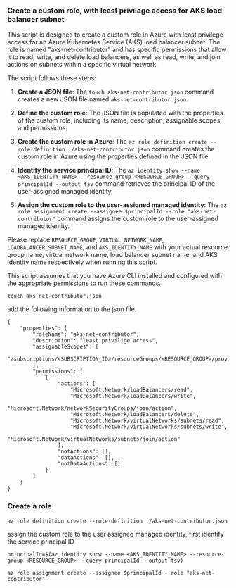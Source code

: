 ### Create a custom role, with least privilage access for AKS load balancer subnet

This script is designed to create a custom role in Azure with least privilege access for an Azure Kubernetes Service (AKS) load balancer subnet. The role is named "aks-net-contributor" and has specific permissions that allow it to read, write, and delete load balancers, as well as read, write, and join actions on subnets within a specific virtual network.

The script follows these steps:

1. **Create a JSON file**: The `touch aks-net-contributor.json` command creates a new JSON file named `aks-net-contributor.json`.

2. **Define the custom role**: The JSON file is populated with the properties of the custom role, including its name, description, assignable scopes, and permissions.

3. **Create the custom role in Azure**: The `az role definition create --role-definition ./aks-net-contributor.json` command creates the custom role in Azure using the properties defined in the JSON file.

4. **Identify the service principal ID**: The `az identity show --name <AKS_IDENTITY_NAME> --resource-group <RESOURCE_GROUP> --query principalId --output tsv` command retrieves the principal ID of the user-assigned managed identity.

5. **Assign the custom role to the user-assigned managed identity**: The `az role assignment create --assignee $principalId --role "aks-net-contributor"` command assigns the custom role to the user-assigned managed identity.

Please replace `RESOURCE_GROUP`, `VIRTUAL_NETWORK_NAME`, `LOADBALANCER_SUBNET_NAME`, and `AKS_IDENTITY_NAME` with your actual resource group name, virtual network name, load balancer subnet name, and AKS identity name respectively when running this script.

This script assumes that you have Azure CLI installed and configured with the appropriate permissions to run these commands.

````
touch aks-net-contributor.json
````

add the following information to the json file.
````
{
    "properties": {
        "roleName": "aks-net-contributor",
        "description": "least privilige access",
        "assignableScopes": [
            "/subscriptions/<SUBSCRIPTION_ID>/resourceGroups/<RESOURCE_GROUP>/providers/Microsoft.Network/virtualNetworks/<VIRTUAL_NETWORK_NAME>/subnets/<LOADBALANCER_SUBNET_NAME>"
        ],
        "permissions": [
            {
                "actions": [
                    "Microsoft.Network/loadBalancers/read",
                    "Microsoft.Network/loadBalancers/write",
                    "Microsoft.Network/networkSecurityGroups/join/action",
                    "Microsoft.Network/loadBalancers/delete",
                    "Microsoft.Network/virtualNetworks/subnets/read",
                    "Microsoft.Network/virtualNetworks/subnets/write",
                    "Microsoft.Network/virtualNetworks/subnets/join/action"
                ],
                "notActions": [],
                "dataActions": [],
                "notDataActions": []
            }
        ]
    }
}
````

### Create a role


````
az role definition create --role-definition ./aks-net-contributor.json
````


assign the custom role to the user assigned managed identity, first identify the service principal ID

````
principalId=$(az identity show --name <AKS_IDENTITY_NAME> --resource-group <RESOURCE_GROUP> --query principalId --output tsv)

````

````
az role assignment create --assignee $principalId --role "aks-net-contributor"
````